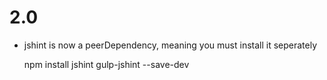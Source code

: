 
# 2.0
 - jshint is now a peerDependency, meaning you must install it seperately
 
     npm install jshint gulp-jshint --save-dev
